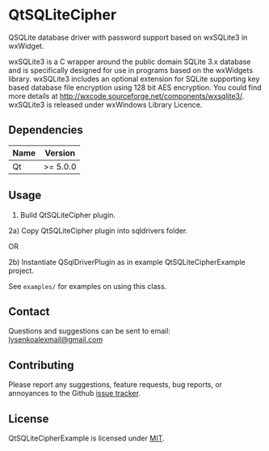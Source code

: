 QtSQLiteCipher
===============

QSQLite database driver with password support based on wxSQLite3 in wxWidget.

wxSQLite3 is a C wrapper around the public domain SQLite 3.x database and is specifically designed for use in programs based on the wxWidgets library. wxSQLite3 includes an optional extension for SQLite supporting key based database file encryption using 128 bit AES encryption. You could find more details at http://wxcode.sourceforge.net/components/wxsqlite3/. wxSQLite3 is released under wxWindows Library Licence.

## Dependencies

| Name         | Version                          |
|--------------|----------------------------------|
| Qt           | >= 5.0.0                         |

## Usage

1) Build QtSQLiteCipher plugin. 

2a) Copy QtSQLiteCipher plugin into sqldrivers folder. 

OR

2b) Instantiate QSqlDriverPlugin as in example QtSQLiteCipherExample project.

See `examples/` for examples on using this class.

## Contact

Questions and suggestions can be sent to email: lysenkoalexmail@gmail.com

## Contributing

Please report any suggestions, feature requests, bug reports, or annoyances to
the Github [issue tracker][issue_tracker]. 

## License

QtSQLiteCipherExample is licensed under [MIT](LICENSE).


[issue_tracker]: https://github.com/alexeylysenko/QtSQLiteCipher/issues